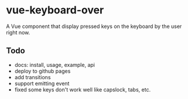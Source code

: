 # vue-keyboard-over

A Vue component that display pressed keys on the keyboard by the user right now.

## Todo

- docs: install, usage, example, api
- deploy to github pages
- add transitions
- support emitting event
- fixed some keys don't work well like capslock, tabs, etc.
